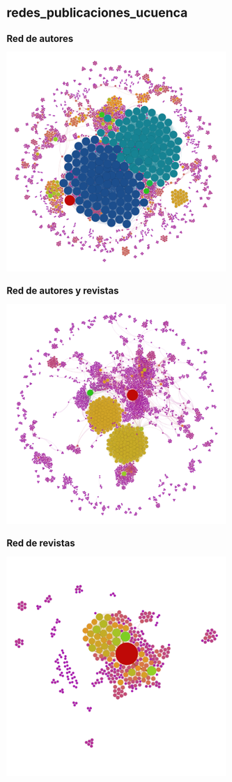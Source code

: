 # redes_publicaciones_ucuenca

## Red de autores
![Red de autores](red_autores.png)

## Red de autores y revistas
![Red de autores y revistas](red_autor_revista.png)

## Red de revistas
![Red de revisras](red_revista.png)

